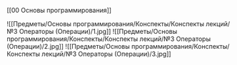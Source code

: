 [[00 Основы программирования]]

![[Предметы/Основы программирования/Конспекты/Конспекты лекций/№3 Операторы (Операции)/1.jpg]]
![[Предметы/Основы программирования/Конспекты/Конспекты лекций/№3 Операторы (Операции)/2.jpg]]
![[Предметы/Основы программирования/Конспекты/Конспекты лекций/№3 Операторы (Операции)/3.jpg]]
